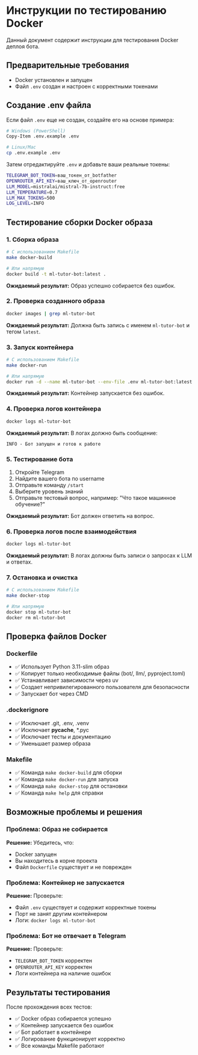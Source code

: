 # Инструкции по тестированию Docker

Данный документ содержит инструкции для тестирования Docker деплоя бота.

## Предварительные требования

- Docker установлен и запущен
- Файл `.env` создан и настроен с корректными токенами

## Создание .env файла

Если файл `.env` еще не создан, создайте его на основе примера:

```bash
# Windows (PowerShell)
Copy-Item .env.example .env

# Linux/Mac
cp .env.example .env
```

Затем отредактируйте `.env` и добавьте ваши реальные токены:

```bash
TELEGRAM_BOT_TOKEN=ваш_токен_от_botfather
OPENROUTER_API_KEY=ваш_ключ_от_openrouter
LLM_MODEL=mistralai/mistral-7b-instruct:free
LLM_TEMPERATURE=0.7
LLM_MAX_TOKENS=500
LOG_LEVEL=INFO
```

## Тестирование сборки Docker образа

### 1. Сборка образа

```bash
# С использованием Makefile
make docker-build

# Или напрямую
docker build -t ml-tutor-bot:latest .
```

**Ожидаемый результат:** Образ успешно собирается без ошибок.

### 2. Проверка созданного образа

```bash
docker images | grep ml-tutor-bot
```

**Ожидаемый результат:** Должна быть запись с именем `ml-tutor-bot` и тегом `latest`.

### 3. Запуск контейнера

```bash
# С использованием Makefile
make docker-run

# Или напрямую
docker run -d --name ml-tutor-bot --env-file .env ml-tutor-bot:latest
```

**Ожидаемый результат:** Контейнер запускается без ошибок.

### 4. Проверка логов контейнера

```bash
docker logs ml-tutor-bot
```

**Ожидаемый результат:** В логах должно быть сообщение:
```
INFO - Бот запущен и готов к работе
```

### 5. Тестирование бота

1. Откройте Telegram
2. Найдите вашего бота по username
3. Отправьте команду `/start`
4. Выберите уровень знаний
5. Отправьте тестовый вопрос, например: "Что такое машинное обучение?"

**Ожидаемый результат:** Бот должен ответить на вопрос.

### 6. Проверка логов после взаимодействия

```bash
docker logs ml-tutor-bot
```

**Ожидаемый результат:** В логах должны быть записи о запросах к LLM и ответах.

### 7. Остановка и очистка

```bash
# С использованием Makefile
make docker-stop

# Или напрямую
docker stop ml-tutor-bot
docker rm ml-tutor-bot
```

## Проверка файлов Docker

### Dockerfile
- ✅ Использует Python 3.11-slim образ
- ✅ Копирует только необходимые файлы (bot/, llm/, pyproject.toml)
- ✅ Устанавливает зависимости через uv
- ✅ Создает непривилегированного пользователя для безопасности
- ✅ Запускает бот через CMD

### .dockerignore
- ✅ Исключает .git, .env, .venv
- ✅ Исключает __pycache__, *.pyc
- ✅ Исключает тесты и документацию
- ✅ Уменьшает размер образа

### Makefile
- ✅ Команда `make docker-build` для сборки
- ✅ Команда `make docker-run` для запуска
- ✅ Команда `make docker-stop` для остановки
- ✅ Команда `make help` для справки

## Возможные проблемы и решения

### Проблема: Образ не собирается

**Решение:** Убедитесь, что:
- Docker запущен
- Вы находитесь в корне проекта
- Файл `Dockerfile` существует и не поврежден

### Проблема: Контейнер не запускается

**Решение:** Проверьте:
- Файл `.env` существует и содержит корректные токены
- Порт не занят другим контейнером
- Логи: `docker logs ml-tutor-bot`

### Проблема: Бот не отвечает в Telegram

**Решение:** Проверьте:
- `TELEGRAM_BOT_TOKEN` корректен
- `OPENROUTER_API_KEY` корректен
- Логи контейнера на наличие ошибок

## Результаты тестирования

После прохождения всех тестов:
- ✅ Docker образ собирается успешно
- ✅ Контейнер запускается без ошибок
- ✅ Бот работает в контейнере
- ✅ Логирование функционирует корректно
- ✅ Все команды Makefile работают

